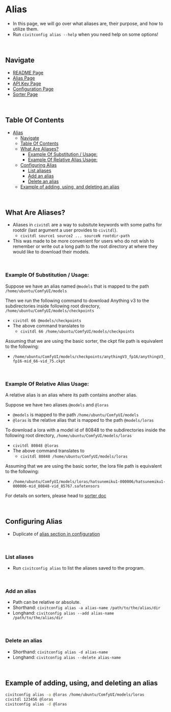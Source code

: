 # Alias
- In this page, we will go over what aliases are, their purpose, and how to utilize them.
- Run `civitconfig alias --help` when you need help on some options!

<br/>

## Navigate
- [README Page](../README.md)
- [Alias Page](./alias.md)
- [API Key Page](./api_key.md)
- [Configuration Page](./configuration.md)
- [Sorter Page](./sorter.md)

<br/>

## Table Of Contents
- [Alias](#alias)
  - [Navigate](#navigate)
  - [Table Of Contents](#table-of-contents)
  - [What Are Aliases?](#what-are-aliases)
    - [Example Of Substitution / Usage:](#example-of-substitution--usage)
    - [Example Of Relative Alias Usage:](#example-of-relative-alias-usage)
  - [Configuring Alias](#configuring-alias)
    - [List aliases](#list-aliases)
    - [Add an alias](#add-an-alias)
    - [Delete an alias](#delete-an-alias)
  - [Example of adding, using, and deleting an alias](#example-of-adding-using-and-deleting-an-alias)

<br/>

## What Are Aliases?
- Aliases in `civitdl` are a way to subsitute keywords with some paths for rootdir (last argument a user provides to `civitdl`). 
  - `civitdl source1 source2 ... sourceN rootdir-path`
- This was made to be more convenient for users who do not wish to remember or write out a long path to the root directory at where they would like to download their models.

<br/>

### Example Of Substitution / Usage:

Suppose we have an alias named `@models` 
  that is mapped to the path `/home/ubuntu/ComfyUI/models`

Then we run the following command to download Anything v3 to the subdirectories inside following root directory, `/home/ubuntu/ComfyUI/models/checkpoints`
  -  `civitdl 66 @models/checkpoints`
  -  The above command translates to 
      -  `civitdl 66 /home/ubuntu/ComfyUI/models/checkpoints`

Assuming that we are using the basic sorter, the ckpt file path is equivalent to the following: 
  - `/home/ubuntu/ComfyUI/models/checkpoints/anythingV3_fp16/anythingV3_fp16-mid_66-vid_75.ckpt`

<br/>

### Example Of Relative Alias Usage:

A relative alias is an alias where its path contains another alias.

Suppose we have two aliases `@models` and `@loras`
  - `@models` is mapped to the path `/home/ubuntu/ComfyUI/models`
  - `@loras` is the relative alias that is mapped to the path `@models/loras`

To download a lora with a model id of 80848 to the subdirectories inside the following root directory, `/home/ubuntu/ComfyUI/models/loras`
  - `civitdl 80848 @loras`
  - The above command translates to
    - `civitdl 80848 /home/ubuntu/ComfyUI/models/loras`

Assuming that we are using the basic sorter, the lora file path is equivalent to the following:
  - `/home/ubuntu/ComfyUI/models/loras/hatsunemiku1-000006/hatsunemiku1-000006-mid_80848-vid_85767.safetensors`

For details on sorters, please head to [sorter doc](./sorter.md)

<br/>

## Configuring Alias
- Duplicate of [alias section in configuration](./configuration.md#aliases)

<br/>

### List aliases
- Run `civitconfig alias` to list the aliases saved to the program.

<br/>

### Add an alias
- Path can be relative or absolute.
- Shorthand: `civitconfig alias -a alias-name /path/to/the/alias/dir`
- Longhand: `civitconfig alias --add alias-name /path/to/the/alias/dir`

<br/>

### Delete an alias
- Shorthand: `civitconfig alias -d alias-name`
- Longhand: `civitconfig alias --delete alias-name`

<br/>

## Example of adding, using, and deleting an alias
```bash
civitconfig alias -a @loras /home/ubuntu/ComfyUI/models/loras
civitdl 123456 @loras
civitconfig alias -d @loras
```
